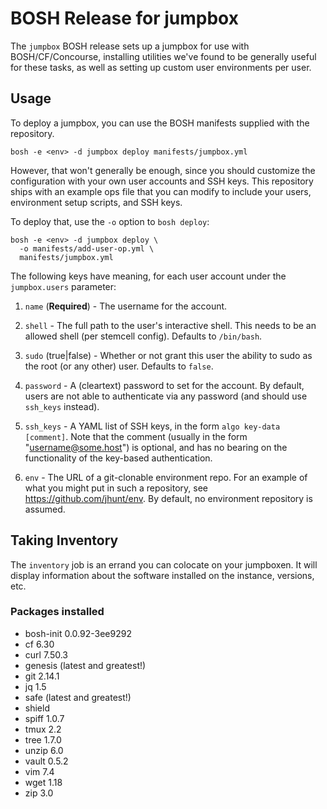 # BOSH Release for jumpbox

The `jumpbox` BOSH release sets up a jumpbox for use with BOSH/CF/Concourse,
installing utilities we've found to be generally useful for these tasks, as
well as setting up custom user environments per user.

## Usage

To deploy a jumpbox, you can use the BOSH manifests supplied with the
repository.

```
bosh -e <env> -d jumpbox deploy manifests/jumpbox.yml
```

However, that won't generally be enough, since you should customize the
configuration with your own user accounts and SSH keys.  This repository
ships with an example ops file that you can modify to include your users,
environment setup scripts, and SSH keys.

To deploy that, use the `-o` option to `bosh deploy`:

```
bosh -e <env> -d jumpbox deploy \
  -o manifests/add-user-op.yml \
  manifests/jumpbox.yml
```

The following keys have meaning, for each user account under the
`jumpbox.users` parameter:

  1. `name` (**Required**) - The username for the account.

  2. `shell` - The full path to the user's interactive shell.
     This needs to be an allowed shell (per stemcell config).
     Defaults to `/bin/bash`.

  3. `sudo` (true|false) - Whether or not grant this user the
     ability to sudo as the root (or any other) user.
     Defaults to `false`.

  4. `password` - A (cleartext) password to set for the account.
     By default, users are not able to authenticate via any
     password (and should use `ssh_keys` instead).

  5. `ssh_keys` - A YAML list of SSH keys, in the form
     `algo key-data [comment]`.  Note that the comment
     (usually in the form "username@some.host") is optional,
     and has no bearing on the functionality of the key-based
     authentication.

  6. `env` - The URL of a git-clonable environment repo.
     For an example of what you might put in such a repository,
     see <https://github.com/jhunt/env>.
     By default, no environment repository is assumed.

## Taking Inventory

The `inventory` job is an errand you can colocate on your
jumpboxen.  It will display information about the software
installed on the instance, versions, etc.


### Packages installed

- bosh-init 0.0.92-3ee9292
- cf 6.30
- curl 7.50.3
- genesis (latest and greatest!)
- git 2.14.1
- jq 1.5
- safe (latest and greatest!)
- shield
- spiff 1.0.7
- tmux 2.2
- tree 1.7.0
- unzip 6.0
- vault 0.5.2
- vim 7.4
- wget 1.18
- zip 3.0
